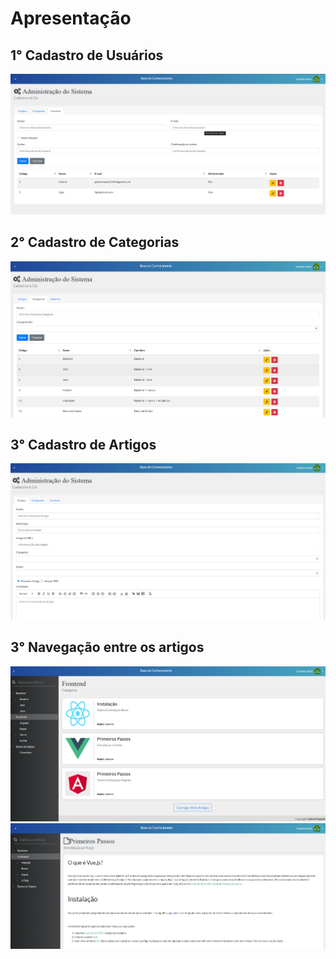 # Apresentação 

## 1° Cadastro de Usuários
<img src="src\assets\01.png">

## 2° Cadastro de Categorias
<img src="src\assets\02.png">

## 3° Cadastro de Artigos
<img src="src\assets\03.png">

## 3° Navegação entre os artigos
<img src="src\assets\04.png">

<img src="src\assets\05.png">


